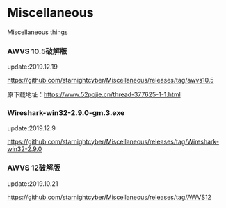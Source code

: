 # Miscellaneous
Miscellaneous things


### AWVS 10.5破解版
update:2019.12.19

https://github.com/starnightcyber/Miscellaneous/releases/tag/awvs10.5

原下载地址：https://www.52pojie.cn/thread-377625-1-1.html


### Wireshark-win32-2.9.0-gm.3.exe
update:2019.12.9

https://github.com/starnightcyber/Miscellaneous/releases/tag/Wireshark-win32-2.9.0

### AWVS 12破解版
update:2019.10.21

https://github.com/starnightcyber/Miscellaneous/releases/tag/AWVS12

